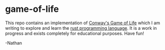 game-of-life
==============

This repo contains an implementation of [Conway's Game of Life](https://en.wikipedia.org/wiki/Conway%27s_Game_of_Life) which I am writing to explore and learn the [rust programming language](https://www.rust-lang.org/). It is a work in progress and exists completely for educational purposes. Have fun!

-Nathan
